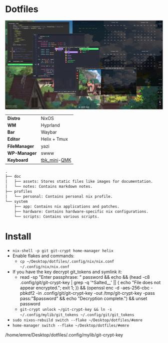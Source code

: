 # Dotfiles

![de](doc/assets/de.png)

|   |   |
|---|---|
| **Distro**      | NixOS        |
| **WM**          | Hyprland     |
| **Bar**         | Waybar       |
| **Editor**      | Helix + Tmux |
| **FileManager** | yazi         |
| **WP-Manager**  | swww         |
| **Keyboard**    | [tbk_mini](https://github.com/Bastardkb/TBK-Mini)-[QMK](https://github.com/hakan-demirli/dotfiles/tree/main/.local/share/qmk) |

```
.
├── doc
│   ├── assets: Stores static files like images for documentation.
│   └── notes: Contains markdown notes.
├── profiles
│   └── personal: Contains personal nix profile.
└── system
    ├── app: Contains nix applications and patches.
    ├── hardware: Contains hardware-specific nix configurations.
    └── scripts: Contains various scripts.
```

# Install
* ```nix-shell -p git git-crypt home-manager helix```
* Enable flakes and commands:
  * ```cp ~/Desktop/dotfiles/.config/nix/nix.conf ~/.config/nix/nix.conf```
* If you have the key decrypt git_tokens and symlink it:
  * read -sp "Enter passphrase: " password && echo && (head -c8 .config/git/git-crypt-key | grep -q '^Salted__' || { echo "File does not appear encrypted."; exit 1; }) && (openssl enc -d -aes-256-cbc -pbkdf2 -in .config/git/git-crypt-key -out /tmp/git-crypt-key -pass pass:"$password" && echo "Decryption complete.") && unset password
  * ```git-crypt unlock ~/git-crypt-key && ln -s ~/.config/mylib/git_tokens ~/.config/git/git_tokens```
* ```sudo nixos-rebuild switch --flake ~/Desktop/dotfiles/#emre```
* ```home-manager switch --flake ~/Desktop/dotfiles/#emre```



/home/emre/Desktop/dotfiles/.config/mylib/git-crypt-key
